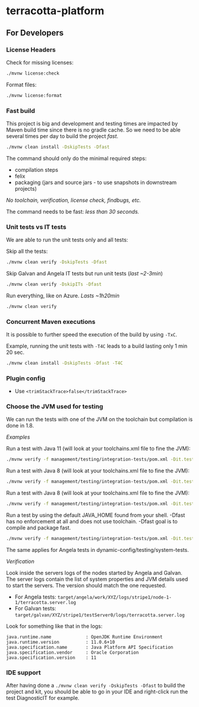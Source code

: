 # terracotta-platform

## For Developers

### License Headers

Check for missing licenses:

```bash
./mvnw license:check
```

Format files:

```bash
./mvnw license:format
```

### Fast build

This project is big and development and testing times are impacted by Maven build time since there is no gradle cache.
So we need to be able several times per day to build the project *fast*.

```bash
./mvnw clean install -DskipTests -Dfast
```

The command should only do the minimal required steps:

- compilation steps
- felix
- packaging (jars and source jars - to use snapshots in downstream projects)

*No toolchain, verification, license check, findbugs, etc.*

The command needs to be fast: *less than 30 seconds.*

### Unit tests vs IT tests

We are able to run the unit tests only and all tests:

Skip all the tests:

```bash
./mvnw clean verify -DskipTests -Dfast
```

Skip Galvan and Angela IT tests but run unit tests (*last ~2-3min*)

```bash
./mvnw clean verify -DskipITs -Dfast
``` 

Run everything, like on Azure. *Lasts ~1h20min*

```bash
./mvnw clean verify
``` 

### Concurrent Maven executions

It is possible to further speed the execution of the build by using `-TxC`.

Example, running the unit tests with `-T4C` leads to a build lasting only 1 min 20 sec.

```bash
./mvnw clean install -DskipTests -Dfast -T4C
```

### Plugin config

- Use `<trimStackTrace>false</trimStackTrace>`

### Choose the JVM used for testing

We can run the tests with one of the JVM on the toolchain but compilation is done in 1.8.

*Examples*

Run a test with Java 11 (will look at your toolchains.xml file to fine the JVM):

```bash
./mvnw verify -f management/testing/integration-tests/pom.xml -Dit.test=DiagnosticIT -Djava.test.version=1.11
```

Run a test with Java 8 (will look at your toolchains.xml file to fine the JVM):

```bash
./mvnw verify -f management/testing/integration-tests/pom.xml -Dit.test=DiagnosticIT -Djava.test.version=1.8
```

Run a test with Java 8 (will look at your toolchains.xml file to fine the JVM):

```bash
./mvnw verify -f management/testing/integration-tests/pom.xml -Dit.test=DiagnosticIT
```

Run a test by using the default JAVA_HOME found from your shell. -Dfast has no enforcement at all and does not use toolchain. -Dfast goal is to compile and package fast.

```bash
./mvnw verify -f management/testing/integration-tests/pom.xml -Dit.test=DiagnosticIT -Dfast
```

The same applies for Angela tests in dynamic-config/testing/system-tests.

*Verification*

Look inside the servers logs of the nodes started by Angela and Galvan.
The server logs contain the list of system properties and JVM details used to start the servers.
The version should match the one requested.

- For Angela tests: `target/angela/work/XYZ/logs/stripe1/node-1-1/terracotta.server.log`
- For Galvan tests: `target/galvan/XYZ/stripe1/testServer0/logs/terracotta.server.log`

Look for something like that in the logs:

```
java.runtime.name             : OpenJDK Runtime Environment
java.runtime.version          : 11.0.6+10
java.specification.name       : Java Platform API Specification
java.specification.vendor     : Oracle Corporation
java.specification.version    : 11
```

### IDE support

After having done a `./mvnw clean verify -DskipTests -Dfast` to build the project and kit, you should be able to go in your IDE and right-click run the test DiagnosticIT for example.
